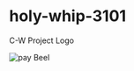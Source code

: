 # holy-whip-3101
C-W Project
Logo 

![pay Beel](https://user-images.githubusercontent.com/99540875/228315129-e9d5be5f-4245-4276-91ac-1c7071eac926.jpg)
